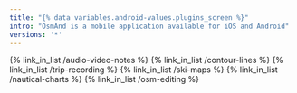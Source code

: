 ```yaml
---
title: "{% data variables.android-values.plugins_screen %}"
intro: "OsmAnd is a mobile application available for iOS and Android"
versions: '*'
---
```



{% link_in_list /audio-video-notes %}
{% link_in_list /contour-lines %}
{% link_in_list /trip-recording %}
{% link_in_list /ski-maps %}
{% link_in_list /nautical-charts %}
{% link_in_list /osm-editing %}